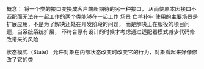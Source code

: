 概念：
将一个类的接口变换成客户端所期待的另一种接口，
从而使原本因接口不匹配而无法在一起工作的两个类能够在一起工作
场景
亡羊补牢
使用的主要场景是扩展应用，不是为了解决还处在开发阶段的问题，
而是解决正在服役的项目问题，当系统系统扩展，
不符合原有设计的时候才考虑通过适配器模式减少代码修改带来的风险



状态模式（State）
允许对象在内部状态改变时改变它的行为，对象看起来好像修改了它的类